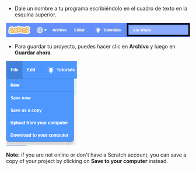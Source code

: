 + Dale un nombre a tu programa escribiéndolo en el cuadro de texto en la esquina superior.

![cuadro de texto nombre proyecto scratch](images/name-annotated.png)

+ Para guardar tu proyecto, puedes hacer clic en **Archivo** y luego en **Guardar ahora**.

![captura de pantalla](images/save.png)

**Note:** if you are not online or don't have a Scratch account, you can save a copy of your project by clicking on **Save to your computer** instead.